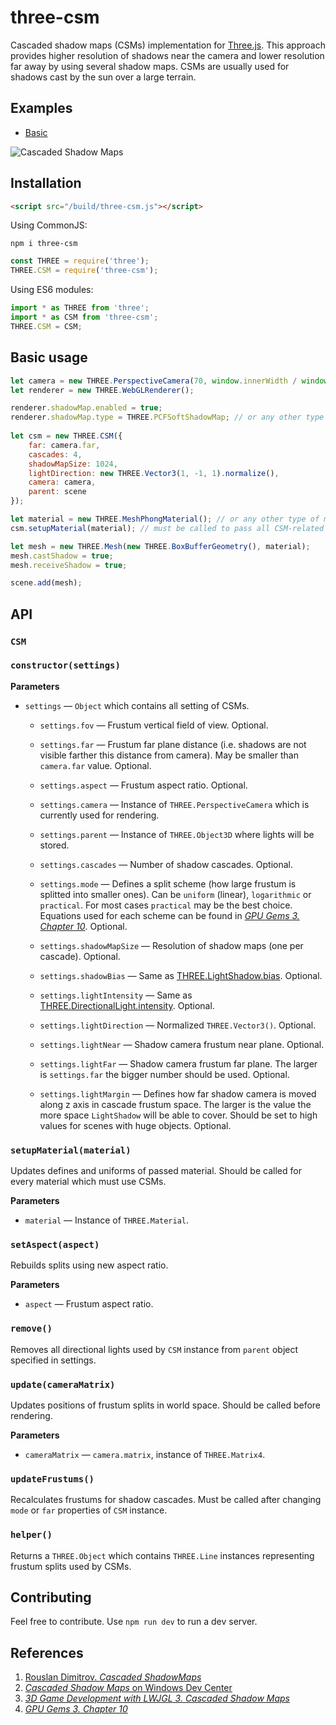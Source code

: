 # three-csm

Cascaded shadow maps (CSMs) implementation for [Three.js](https://threejs.org/). This approach provides higher resolution of shadows near the camera and lower resolution far away by using several shadow maps. CSMs are usually used for shadows cast by the sun over a large terrain.

## Examples

- [Basic](http://vthawk.github.io/three-csm/examples/basic)

![Cascaded Shadow Maps](https://i.imgur.com/YSvYi2g.png)

## Installation

```html
<script src="/build/three-csm.js"></script>
```

Using CommonJS:

```
npm i three-csm
```

```javascript
const THREE = require('three');
THREE.CSM = require('three-csm');
```

Using ES6 modules:

```javascript
import * as THREE from 'three';
import * as CSM from 'three-csm';
THREE.CSM = CSM;
```

## Basic usage

```javascript
let camera = new THREE.PerspectiveCamera(70, window.innerWidth / window.innerHeight, 0.1, 1000 );
let renderer = new THREE.WebGLRenderer();

renderer.shadowMap.enabled = true;
renderer.shadowMap.type = THREE.PCFSoftShadowMap; // or any other type of shadowmap
	
let csm = new THREE.CSM({
	far: camera.far,
	cascades: 4,
	shadowMapSize: 1024,
	lightDirection: new THREE.Vector3(1, -1, 1).normalize(),
	camera: camera,
	parent: scene
});

let material = new THREE.MeshPhongMaterial(); // or any other type of material
csm.setupMaterial(material); // must be called to pass all CSM-related uniforms to the shader

let mesh = new THREE.Mesh(new THREE.BoxBufferGeometry(), material);
mesh.castShadow = true;
mesh.receiveShadow = true;

scene.add(mesh);
```

## API

### `CSM`

### `constructor(settings)`

**Parameters**

- `settings` — `Object` which contains all setting of CSMs.

	- `settings.fov` — Frustum vertical field of view. Optional.
	
	- `settings.far` — Frustum far plane distance (i.e. shadows are not visible farther this distance from camera). May be smaller than `camera.far` value. Optional.
	
	- `settings.aspect` — Frustum aspect ratio. Optional.
	
	- `settings.camera` — Instance of `THREE.PerspectiveCamera` which is currently used for rendering.
	
	- `settings.parent` — Instance of `THREE.Object3D` where lights will be stored.
	
	- `settings.cascades` — Number of shadow cascades. Optional.
	
	- `settings.mode` — Defines a split scheme (how large frustum is splitted into smaller ones). Can be `uniform` (linear), `logarithmic` or `practical`. For most cases `practical` may be the best choice. Equations used for each scheme can be found in [*GPU Gems 3. Chapter 10*](https://developer.nvidia.com/gpugems/GPUGems3/gpugems3_ch10.html). Optional.
	
	- `settings.shadowMapSize` — Resolution of shadow maps (one per cascade). Optional.
	
	- `settings.shadowBias` — Same as [THREE.LightShadow.bias](https://threejs.org/docs/#api/en/lights/shadows/LightShadow.bias). Optional.
	
	- `settings.lightIntensity` — Same as [THREE.DirectionalLight.intensity](https://threejs.org/docs/#api/en/lights/DirectionalLight). Optional.
	
	- `settings.lightDirection` — Normalized `THREE.Vector3()`. Optional.
	
	- `settings.lightNear` — Shadow camera frustum near plane. Optional.
	
	- `settings.lightFar` — Shadow camera frustum far plane. The larger is `settings.far` the bigger number should be used. Optional.
	
	- `settings.lightMargin` — Defines how far shadow camera is moved along z axis in cascade frustum space. The larger is the value the more space `LightShadow` will be able to cover. Should be set to high values for scenes with huge objects. Optional.


### `setupMaterial(material)`

Updates defines and uniforms of passed material. Should be called for every material which must use CSMs.

**Parameters**

- `material` — Instance of `THREE.Material`.

### `setAspect(aspect)`

Rebuilds splits using new aspect ratio.

**Parameters**

- `aspect` — Frustum aspect ratio.

### `remove()`

Removes all directional lights used by `CSM` instance from `parent` object specified in settings.

### `update(cameraMatrix)`

Updates positions of frustum splits in world space. Should be called before rendering.

**Parameters**

- `cameraMatrix` — `camera.matrix`, instance of `THREE.Matrix4`.

### `updateFrustums()`

Recalculates frustums for shadow cascades. Must be called after changing `mode` or `far` properties of `CSM` instance.

### `helper()`

Returns a `THREE.Object` which contains `THREE.Line` instances representing frustum splits used by CSMs.

## Contributing

Feel free to contribute. Use `npm run dev` to run a dev server.

## References

1. [Rouslan Dimitrov. *Cascaded ShadowMaps*](https://developer.download.nvidia.com/SDK/10.5/opengl/src/cascaded_shadow_maps/doc/cascaded_shadow_maps.pdf)
2. [*Cascaded Shadow Maps* on Windows Dev Center](https://docs.microsoft.com/en-us/windows/win32/dxtecharts/cascaded-shadow-maps)
3. [*3D Game Development with LWJGL 3. Cascaded Shadow Maps*](https://ahbejarano.gitbook.io/lwjglgamedev/chapter26)
4. [*GPU Gems 3. Chapter 10*](https://developer.nvidia.com/gpugems/GPUGems3/gpugems3_ch10.html)